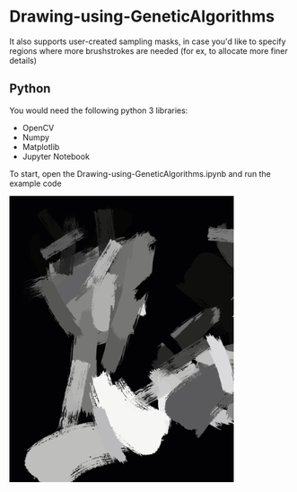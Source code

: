 # Drawing-using-GeneticAlgorithms

It also supports user-created sampling masks, in case you'd like to specify regions where more brushstrokes are needed (for ex, to allocate more finer details)

## Python
You would need the following python 3 libraries:

* OpenCV 
* Numpy 
* Matplotlib 
* Jupyter Notebook

To start, open the Drawing-using-GeneticAlgorithms.ipynb and run the example code

![](imgs/img1.gif)
